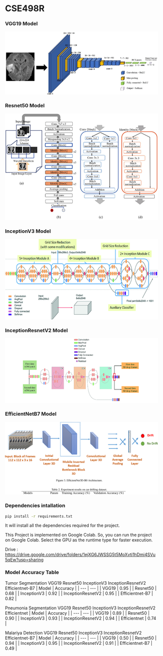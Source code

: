 # CSE498R
### VGG19 Model 
![](Image/image_1.png)

### Resnet50 Model
![](Image/image_2.png) 

### InceptionV3 Model
![](Image/image_3.png)

### InceptionResnetV2 Model
![](Image/image_4.png)

### EfficientNetB7 Model
![](Image/image_5.png)


### Dependencies intallation
```bash
pip install -r requirements.txt
```
It will install all the dependencies required for the project.

This Project is implemented on Google Colab. So, you can run the project on Google Colab. Select the GPU as the runtime type for faster execution.


Drive : https://drive.google.com/drive/folders/1ejXG6JWSSG5t5MoXvti1hDmi4SVu5qEw?usp=sharing

### Model Accuracy Table 
Tumor Segmentation VGG19 Resnet50 InceptionV3 InceptionResnetV2 Efficientnet-B7
| Model | Accuracy |
| --- | --- |
| VGG19 | 0.95 |
| Resnet50 | 0.68 |
| InceptionV3 | 0.92 |
| InceptionResnetV2 | 0.95 |
| Efficientnet-B7 | 0.82 |

Pneumonia Segmentation VGG19 Resnet50 InceptionV3 InceptionResnetV2 Efficientnet
| Model | Accuracy |
| --- | --- |
| VGG19 | 0.89 |
| Resnet50 | 0.90 |
| InceptionV3 | 0.93 |
| InceptionResnetV2 | 0.94 |
| Efficientnet | 0.74 |

Malariya Detection VGG19 Resnet50 InceptionV3 InceptionResnetV2 Efficientnet-B7
| Model | Accuracy |
| --- | --- |
| VGG19 | 0.50 |
| Resnet50 | 0.94 |
| InceptionV3 | 0.95 |
| InceptionResnetV2 | 0.91 |
| Efficientnet-B7 | 0.49 |









